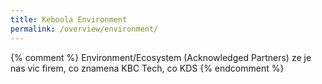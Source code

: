 ```yaml
---
title: Keboola Environment
permalink: /overview/environment/
---
```


{% comment %}
 Environment/Ecosystem (Acknowledged Partners) 
 ze je nas vic firem, co znamena KBC Tech, co KDS
{% endcomment %}
